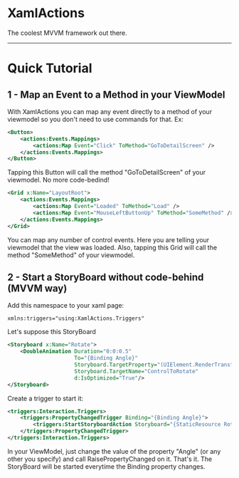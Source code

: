 # XamlActions #
The coolest MVVM framework out there.

----------

# Quick Tutorial #

## 1 - Map an Event to a Method in your ViewModel  ##
With XamlActions you can map any event directly to a method of your viewmodel so you don't need to use commands for that. Ex:
```xml
<Button>
    <actions:Events.Mappings>
    	<actions:Map Event="Click" ToMethod="GoToDetailScreen" />
    </actions:Events.Mappings>
</Button>
```
Tapping this Button will call the method "GoToDetailScreen" of your viewmodel. No more code-bedind!
```xml
<Grid x:Name="LayoutRoot">
	<actions:Events.Mappings>
        <actions:Map Event="Loaded" ToMethod="Load" />
		<actions:Map Event="MouseLeftButtonUp" ToMethod="SomeMethod" />
    </actions:Events.Mappings>
</Grid>
```
You can map any number of control events. Here you are telling your viewmodel that the view was loaded. Also, tapping this Grid will call the method "SomeMethod" of your viewmodel.


## 2 - Start a StoryBoard without code-behind (MVVM way)

Add this namespace to your xaml page: 

```
xmlns:triggers="using:XamlActions.Triggers"
```

Let's suppose this StoryBoard

```xml
<Storyboard x:Name="Rotate">
    <DoubleAnimation Duration="0:0:0.5" 
					 To="{Binding Angle}" 
					 Storyboard.TargetProperty="(UIElement.RenderTransform).(CompositeTransform.Rotation)" 
					 Storyboard.TargetName="ControlToRotate" 
					 d:IsOptimized="True"/>
</Storyboard>

```

Create a trigger to start it:

```xml
<triggers:Interaction.Triggers>
    <triggers:PropertyChangedTrigger Binding="{Binding Angle}">
        <triggers:StartStoryboardAction Storyboard="{StaticResource Rotate}"/>
    </triggers:PropertyChangedTrigger>
</triggers:Interaction.Triggers>
```

In your ViewModel, just change the value of the property "Angle" (or any other you specify) and call RaisePropertyChanged on it. That's it. The StoryBoard will be started everytime the Binding property changes.
